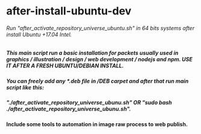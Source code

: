 # after-install-ubuntu-dev
###### Run "after_activate_repository_universe_ubuntu.sh" in 64 bits systems after install Ubuntu +17.04 Intel.
##### This main script run a basic installation for packets usually used in graphics / illustration / design / web development / nodejs and npm. USE IT AFTER A FRESH UBUNTU/DEBIAN INSTALL.
##### You can freely add any _*.deb_ file in /DEB carpet and after that run main script like this:
##### "*./after_activate_repository_universe_ubunu.sh*" OR "*sudo bash ./after_activate_repository_universe_ubunu.sh*".
#### Include some tools to automation in image raw process to web publish.
